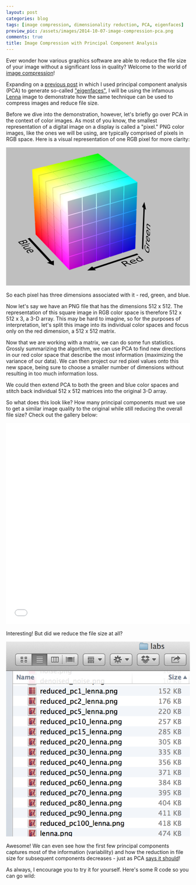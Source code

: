 ```yaml
---
layout: post
categories: blog
tags: [image compression, dimensionality reduction, PCA, eigenfaces]
preview_pic: /assets/images/2014-10-07-image-compression-pca.png
comments: true
title: Image Compression with Principal Component Analysis
---
```


Ever wonder how various graphics software are able to reduce the file size of your image without a significant loss in quality? Welcome to the world of [image compression](http://en.wikipedia.org/wiki/Image_compression)!

Expanding on a [previous post](/blog/2014/09/23/principal-component-analysis-eigenfaces/) in which I used principal component analysis (PCA) to generate so-called ["eigenfaces"](http://en.wikipedia.org/wiki/Eigenface), I will be using the infamous [Lenna](http://en.wikipedia.org/wiki/Lenna) image to demonstrate how the same technique can be used to compress images and reduce file size.

Before we dive into the demonstration, however, let's briefly go over PCA in the context of color images. As most of you know, the smallest representation of a digital image on a display is called a "pixel." PNG color images, like the ones we will be using, are typically comprised of pixels in RGB space. Here is a visual representation of one RGB pixel for more clarity:

<img src = "/assets/images/2014-10-07-image-compression-pca.png" class = "halfw">

So each pixel has three dimensions associated with it - red, green, and blue.

Now let's say we have an PNG file that has the dimensions 512 x 512. The representation of this square image in RGB color space is therefore 512 x 512 x 3, a 3-D array. This may be hard to imagine, so for the purposes of interpretation, let's split this image into its individual color spaces and focus only on the red dimension, a 512 x 512 matrix.

Now that we are working with a matrix, we can do some fun statistics. Grossly summarizing the algorithm, we can use PCA to find new directions in our red color space that describe the most information (maximizing the variance of our data). We can then project our red pixel values onto this new space, being sure to choose a smaller number of dimensions without resulting in too much information loss.

We could then extend PCA to both the green and blue color spaces and stitch back individual 512 x 512 matrices into the original 3-D array.

So what does this look like? How many principal components must we use to get a similar image quality to the original while still reducing the overall file size? Check out the gallery below:

<iframe class="imgur-album" width="100%" height="550" frameborder="0" src="//imgur.com/a/08sUP/embed?background=f2f2f2&amp;text=1a1a1a&amp;link=4e76c9"></iframe>

Interesting! But did we reduce the file size at all?

<img src = "/assets/images/2014-10-07-image-compression-pca-2.png" class = "halfw">

Awesome! We can even see how the first few principal components captures most of the information (variability) and how the reduction in file size for subsequent components decreases - just as PCA [says it should](http://little-book-of-r-for-multivariate-analysis.readthedocs.org/en/latest/_images/image6.png)!

As always, I encourage you to try it for yourself. Here's some R code so you can go wild:

<script src="https://gist.github.com/rcquan/089e47403c5290a65b31.js"></script>


